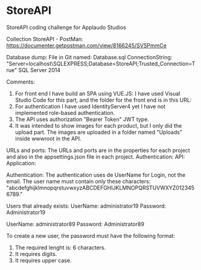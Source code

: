 # StoreAPI
StoreAPI coding challenge for Applaudo Studios

Collection StoreAPI - PostMan:
https://documenter.getpostman.com/view/8166245/SVSPmmCe

Database dump:
File in Git named: Database.sql
ConnectionString: "Server=localhost\\SQLEXPRESS;Database=StoreAPI;Trusted_Connection=True"
SQL Server 2014

Comments:
1. For front end I have build an SPA using VUE.JS:
    I have used Visual Studio Code for this part, and the folder for the front end is in this URL: 
2. For authentication I have used IdentityServer4 yet I have not implemented role-based authentication.
3. The API uses authorization "Bearer Token" JWT type.
4. It was intended to show images for each product, but I only did the upload part. The images are uploaded in a folder named "Uploads" inside wwwroot in the API.

URLs and ports:
The URLs and ports are in the properties for each project and also in the appsettings.json file in each project.
Authentication:
API:
Application:

Authentication:
The authentication uses de UserName for Login, not the email.
The user name must contain only these characters: "abcdefghijklmnopqrstuvwxyzABCDEFGHIJKLMNOPQRSTUVWXYZ0123456789."

Users that already exists:
UserName: administrator19
Password: Administrator19

UserName: administrator89
Password: Administrator89

To create a new user, the password must have the following format:
1. The required lenght is: 6 characters.
2. It requires digits.
3. It requires upper case.
